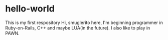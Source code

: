 # hello-world
This is my first respository
Hi, smuglerito here, I'm beginning programmer in Ruby-on-Rails, C++ and maybe LUA(in the future). I also like to play in PAWN.

